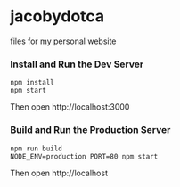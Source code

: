 # jacobydotca
files for my personal website

### Install and Run the Dev Server

```
npm install
npm start
```
Then open http://localhost:3000

### Build and Run the Production Server

```
npm run build
NODE_ENV=production PORT=80 npm start
```
Then open http://localhost

